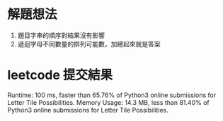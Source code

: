 # 解題想法
 1. 題目字串的順序對結果沒有影響
 2. 遞迴字母不同數量的排列可能數，加總起來就是答案

# leetcode 提交結果
Runtime: 100 ms, faster than 65.76% of Python3 online submissions for Letter Tile Possibilities.
Memory Usage: 14.3 MB, less than 81.40% of Python3 online submissions for Letter Tile Possibilities.